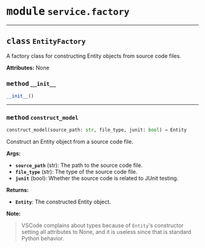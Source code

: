 <!-- markdownlint-disable -->

# <kbd>module</kbd> `service.factory`






---

## <kbd>class</kbd> `EntityFactory`
A factory class for constructing Entity objects from source code files. 

**Attributes:**
  None 

### <kbd>method</kbd> `__init__`

```python
__init__()
```








---

### <kbd>method</kbd> `construct_model`

```python
construct_model(source_path: str, file_type, junit: bool) → Entity
```

Construct an Entity object from a source code file. 

**Args:**
 
 - <b>`source_path`</b> (str):  The path to the source code file. 
 - <b>`file_type`</b> (str):  The type of the source code file. 
 - <b>`junit`</b> (bool):  Whether the source code is related to JUnit testing. 

**Returns:**
 
 - <b>`Entity`</b>:  The constructed Entity object. 

**Note:**

> VSCode complains about types because of `Entity`'s constructor setting all attributes to None, and it is useless since that is standard Python behavior. 


